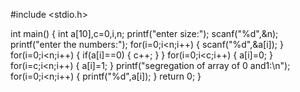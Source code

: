 #include <stdio.h>

int main()
{
    int a[10],c=0,i,n;
    printf("enter size:");
    scanf("%d",&n);
    printf("enter the numbers:");
    for(i=0;i<n;i++)
    {
        scanf("%d",&a[i]);
    }
    for(i=0;i<n;i++)
    {
        if(a[i]==0)
        {
            c++;
        }
    }
    for(i=0;i<c;i++)
    {
        a[i]=0;
    }
    for(i=c;i<n;i++)
    {
        a[i]=1;
    }
    printf("segregation of array of 0 and1:\n");
    for(i=0;i<n;i++)
    {
        printf("%d",a[i]);
    }
    return 0;
}